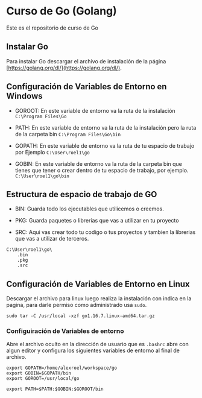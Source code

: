# Curso de Go (Golang)

Este es el repositorio de curso de Go

## Instalar Go

Para instalar Go descargar el archivo de instalación de la página [https://golang.org/dl/](https://golang.org/dl/).

## Configuración de Variables de Entorno en Windows

- GOROOT: En este variable de entorno va la ruta de la instalación `C:\Program Files\Go`

- PATH: En este variable de entorno va la ruta de la instalación pero la ruta de la carpeta bin `C:\Program Files\Go\bin`

- GOPATH: En este variable de entorno va la ruta de tu espacio de trabajo por Ejemplo `C:\User\roel1\go`

- GOBIN: En este variable de entorno va la ruta de la carpeta bin que tienes que tener o crear dentro de tu espacio de trabajo, por ejemplo. `C:\User\roel1\go\bin`

## Estructura de espacio de trabajo de GO

- BIN: Guarda todo los ejecutables que utilicemos o creemos.

- PKG: Guarda paquetes o librerias que vas a utilizar en tu proyecto

- SRC: Aqui vas crear todo tu codigo o tus proyectos y tambien la librerias que vas a utilizar de terceros.

```
C:\User\roel1\go\
    .bin
    .pkg
    .src
```

## Configuración de Variables de Entorno en Linux

Descargar el archivo para linux luego realiza la instalación con indica en la pagina, para darle permiso como administrado usa `sudo`.

```
sudo tar -C /usr/local -xzf go1.16.7.linux-amd64.tar.gz
```

### Configuiración de Variables de entorno

Abre el archivo oculto en la dirección de usuario que es `.bashrc` abre con algun editor y configura los siguientes variables de entorno al final de archivo.

```
export GOPATH=/home/alexroel/workspace/go
export GOBIN=$GOPATH/bin
export GOROOT=/usr/local/go

export PATH=$PATH:$GOBIN:$GOROOT/bin
```
